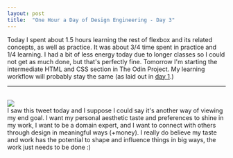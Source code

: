 ```yaml
---
layout: post
title:  "One Hour a Day of Design Engineering - Day 3"
---
```


Today I spent about 1.5 hours learning the rest of flexbox and its related concepts, as well as practice. It was about 3/4 time spent in practice and 1/4 learning. I had a bit of less energy today due to longer classes so I could not get as much done, but that's perfectly fine. Tomorrow I'm starting the intermediate HTML and CSS section in The Odin Project. My learning workflow will probably stay the same (as laid out in <a href="https://www.psswordprotectd.com/2025/09/23/dayone/" target="_blank">day 1</a>.)
<br>
<hr>
<br>
<img src="media\images\designer_qualities_1.png">
<br>
I saw this tweet today and I suppose I could say it's another way of viewing my end goal. I want my personal aesthetic taste and preferences to shine in my work, I want to be a domain expert, and I want to connect with others through design in meaningful ways (+money). I really do believe my taste and work has the potential to shape and influence things in big ways, the work just needs to be done :)

